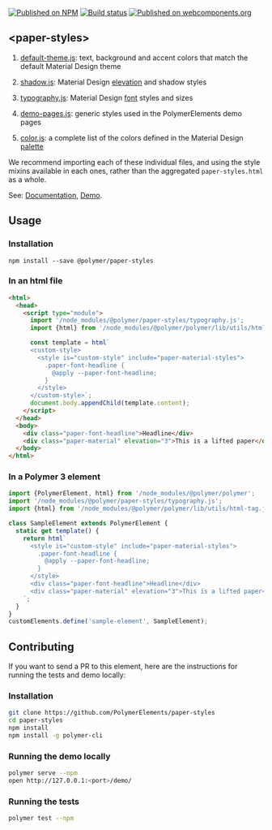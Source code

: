 [![Published on NPM](https://img.shields.io/npm/v/@polymer/paper-styles.svg)](https://www.npmjs.com/package/@polymer/paper-styles)
[![Build status](https://travis-ci.org/PolymerElements/paper-styles.svg?branch=master)](https://travis-ci.org/PolymerElements/paper-styles)
[![Published on webcomponents.org](https://img.shields.io/badge/webcomponents.org-published-blue.svg)](https://webcomponents.org/element/@polymer/paper-styles)

## &lt;paper-styles&gt;
1. [default-theme.js](https://github.com/PolymerElements/paper-styles/blob/master/default-theme.html): text,
background and accent colors that match the default Material Design theme

1. [shadow.js](https://github.com/PolymerElements/paper-styles/blob/master/shadow.html): Material Design
[elevation](https://material.io/design/environment/light-shadows.html#shadows) and shadow styles

1. [typography.js](https://github.com/PolymerElements/paper-styles/blob/master/typography.html):
Material Design [font](http://www.google.com/design/spec/style/typography.html#typography-styles) styles and sizes

1. [demo-pages.js](https://github.com/PolymerElements/paper-styles/blob/master/demo-pages.html): generic styles
used in the PolymerElements demo pages

1. [color.js](https://github.com/PolymerElements/paper-styles/blob/master/color.html):
a complete list of the colors defined in the Material Design [palette](https://www.google.com/design/spec/style/color.html)

We recommend importing each of these individual files, and using the style mixins
available in each ones, rather than the aggregated `paper-styles.html` as a whole.

See: [Documentation](https://www.webcomponents.org/element/@polymer/paper-styles),
  [Demo](https://www.webcomponents.org/element/@polymer/paper-styles/demo/demo/index.html).

## Usage

### Installation
```
npm install --save @polymer/paper-styles
```

### In an html file
```html
<html>
  <head>
    <script type="module">
      import '/node_modules/@polymer/paper-styles/typography.js';
      import {html} from '/node_modules/@polymer/polymer/lib/utils/html-tag.js';

      const template = html`
      <custom-style>
        <style is="custom-style" include="paper-material-styles">
          .paper-font-headline {
            @apply --paper-font-headline;
          }
        </style>
      </custom-style>`;
      document.body.appendChild(template.content);
    </script>
  </head>
  <body>
    <div class="paper-font-headline">Headline</div>
    <div class="paper-material" elevation="3">This is a lifted paper</div>
  </body>
</html>
```
### In a Polymer 3 element
```js
import {PolymerElement, html} from '/node_modules/@polymer/polymer';
import '/node_modules/@polymer/paper-styles/typography.js';
import {html} from '/node_modules/@polymer/polymer/lib/utils/html-tag.js';

class SampleElement extends PolymerElement {
  static get template() {
    return html`
      <style is="custom-style" include="paper-material-styles">
        .paper-font-headline {
          @apply --paper-font-headline;
        }
      </style>
      <div class="paper-font-headline">Headline</div>
      <div class="paper-material" elevation="3">This is a lifted paper</div>
    `;
  }
}
customElements.define('sample-element', SampleElement);
```

## Contributing
If you want to send a PR to this element, here are
the instructions for running the tests and demo locally:

### Installation
```sh
git clone https://github.com/PolymerElements/paper-styles
cd paper-styles
npm install
npm install -g polymer-cli
```

### Running the demo locally
```sh
polymer serve --npm
open http://127.0.0.1:<port>/demo/
```

### Running the tests
```sh
polymer test --npm
```
